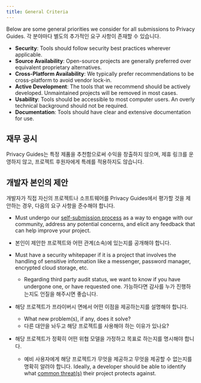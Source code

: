 ```yaml
---
title: General Criteria
---
```


Below are some general priorities we consider for all submissions to Privacy Guides. 각 분야마다 별도의 추가적인 요구 사항이 존재할 수 있습니다.

- **Security**: Tools should follow security best practices wherever applicable.
- **Source Availability**: Open-source projects are generally preferred over equivalent proprietary alternatives.
- **Cross-Platform Availability**: We typically prefer recommendations to be cross-platform to avoid vendor lock-in.
- **Active Development**: The tools that we recommend should be actively developed. Unmaintained projects will be removed in most cases.
- **Usability**: Tools should be accessible to most computer users. An overly technical background should not be required.
- **Documentation**: Tools should have clear and extensive documentation for use.

## 재무 공시

Privacy Guides는 특정 제품을 추천함으로써 수익을 창출하지 않으며, 제휴 링크를 운영하지 않고, 프로젝트 후원자에게 특례를 적용하지도 않습니다.

## 개발자 본인의 제안

개발자가 직접 자신의 프로젝트나 소프트웨어를 Privacy Guides에서 평가할 것을 제안하는 경우, 다음의 요구 사항을 준수해야 합니다.

- Must undergo our [self-submission process](https://discuss.privacyguides.net/t/about-the-project-showcase-category/114) as a way to engage with our community, address any potential concerns, and elicit any feedback that can help improve your project.

- 본인이 제안한 프로젝트와 어떤 관계(소속)에 있는지를 공개해야 합니다.

- Must have a security whitepaper if it is a project that involves the handling of sensitive information like a messenger, password manager, encrypted cloud storage, etc.
    - Regarding third party audit status, we want to know if you have undergone one, or have requested one. 가능하다면 감사를 누가 진행하는지도 언질을 해주시면 좋습니다.

- 해당 프로젝트가 프라이버시 면에서 어떤 이점을 제공하는지를 설명해야 합니다.
    - What new problem(s), if any, does it solve?
    - 다른 대안을 놔두고 해당 프로젝트를 사용해야 하는 이유가 있나요?

- 해당 프로젝트가 정확히 어떤 위협 모델을 가정하고 목표로 하는지를 명시해야 합니다.
    - 예비 사용자에게 해당 프로젝트가 무엇을 제공하고 무엇을 제공할 수 없는지를 명확히 알려야 합니다. Ideally, a developer should be able to identify what [common threat(s)](../basics/common-threats.md) their project protects against.
